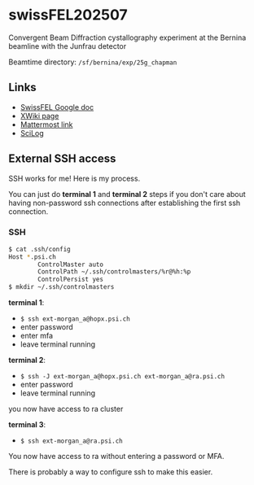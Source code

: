 # swissFEL202507
Convergent Beam Diffraction cystallography experiment at the Bernina beamline with the Junfrau detector

Beamtime directory: `/sf/bernina/exp/25g_chapman`

## Links
- [SwissFEL Google doc](https://docs.google.com/document/d/1mA43zji2rCJHscgj-RfL8fwlKnjQ1flEnQeekHcOKoM/)
- [XWiki page](https://xwiki.desy.de/xwiki/bin/view/MLL/SwissFEL_July_2025)
- [Mattermost link](https://chat.desy.de/desy/channels/swissfel-202507)
- [SciLog](https://scilog.psi.ch/logbooks/677f5e86ff60c08c7abab0d2/dashboard)

## External SSH access
SSH works for me! Here is my process. 

You can just do **terminal 1** and **terminal 2** steps if you don't care about having non-password ssh connections after establishing the first ssh connection.

### SSH
```bash
$ cat .ssh/config
Host *.psi.ch
        ControlMaster auto
        ControlPath ~/.ssh/controlmasters/%r@%h:%p
        ControlPersist yes
$ mkdir ~/.ssh/controlmasters
```

**terminal 1**: 
 - `$ ssh ext-morgan_a@hopx.psi.ch` 
 - enter password
 - enter mfa
 - leave terminal running

**terminal 2**:
 - `$ ssh -J ext-morgan_a@hopx.psi.ch ext-morgan_a@ra.psi.ch`
 - enter password
 - leave terminal running

you now have access to ra cluster

**terminal 3**:
- `$ ssh ext-morgan_a@ra.psi.ch`

You now have access to ra without entering a password or MFA.

There is probably a way to configure ssh to make this easier.
